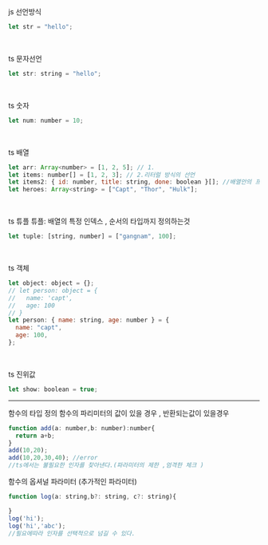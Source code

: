 js 선언방식

```javascript
let str = "hello";
```
<br />

ts 문자선언
```javascript
let str: string = "hello";
```
<br />

ts 숫자
```javascript
let num: number = 10;
```
<br />

ts 배열
```javascript
let arr: Array<number> = [1, 2, 5]; // 1.
let items: number[] = [1, 2, 3]; // 2.리터럴 방식의 선언
let items2: { id: number, title: string, done: boolean }[]; //배열안의 프로퍼티 타입 선언
let heroes: Array<string> = ["Capt", "Thor", "Hulk"];
```
<br />

ts 튜플
튜플: 배열의 특정 인덱스 , 순서의 타입까지 정의하는것 
```javascript
let tuple: [string, number] = ["gangnam", 100];
```
<br />

ts 객체
```javascript
let object: object = {};
// let person: object = {
//   name: 'capt',
//   age: 100
// }
let person: { name: string, age: number } = {
  name: "capt",
  age: 100,
};
```
<br />

ts 진위값
```javascript
let show: boolean = true;
```


<hr />

함수의 타입 정의 
함수의 파리미터의 값이 있을 경우 , 반환되는값이 있을경우
```js
function add(a: number,b: number):number{
  return a+b;
}
add(10,20); 
add(10,20,30,40); //error
//ts에서는 불필요한 인자를 찾아낸다.(파라미터의 제한 ,엄격한 체크 )
```

함수의 옵셔널 파라미터 (추가적인 파라미터)
```js
function log(a: string,b?: string, c?: string){

}
log('hi');
log('hi','abc');
//필요에따라 인자를 선택적으로 넘길 수 있다. 
```